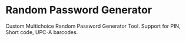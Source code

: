 # Random Password Generator
 Custom Multichoice Random Password Generator Tool. Support for PIN, Short code, UPC-A barcodes. 
